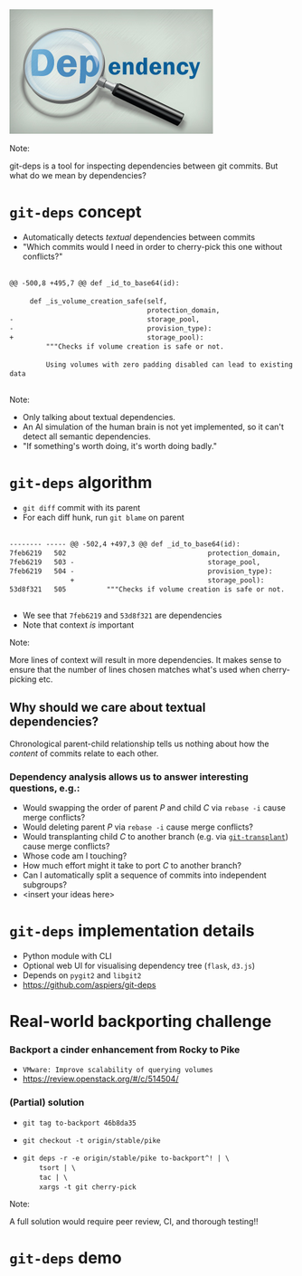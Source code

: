 <!-- .slide: data-state="blank-slide" class="full-screen" id="magnifying-glass" data-menu-title="git-deps" data-timing="20" -->
<img alt="Magnifying glass inspecting dependencies" src="images/dependency.jpg"/>

Note:

git-deps is a tool for inspecting dependencies between git commits.
But what do we mean by dependencies?


<!-- .slide: data-state="normal" id="git-deps-concept" data-timing="40" data-menu-title="Concept" -->
# `git-deps` concept

*   Automatically detects *textual* dependencies between commits
*   <!-- .element: class="fragment" -->
    "Which commits would I need in order to cherry-pick this one without conflicts?"

<pre class="fragment">
<code class="lang-diff hljs">
@@ -500,8 +495,7 @@ def _id_to_base64(id):
 
     def _is_volume_creation_safe(self,
                                  protection_domain,
-                                 storage_pool,
-                                 provision_type):
+                                 storage_pool):
         """Checks if volume creation is safe or not.
 
         Using volumes with zero padding disabled can lead to existing data
</code>
</pre>

Note:

- Only talking about textual dependencies.
- An AI simulation of the human brain is not yet implemented,
  so it can't detect all semantic dependencies.
- "If something's worth doing, it's worth doing badly."


<!-- .slide: data-state="normal" id="git-deps-algo" data-timing="40" data-menu-title="Algorithm" -->
# `git-deps` algorithm

*   `git diff` commit with its parent
*   <!-- .element: class="fragment" -->
    For each diff hunk, run `git blame` on parent

<pre class="fragment">
<code class="lang-diff hljs">
-------- ----- @@ -502,4 +497,3 @@ def _id_to_base64(id):
7feb6219   502                                   protection_domain,
7feb6219   503 -                                 storage_pool,
7feb6219   504 -                                 provision_type):
               +                                 storage_pool):
53d8f321   505          """Checks if volume creation is safe or not.
</code>
</pre>

*   <!-- .element: class="fragment" -->
    We see that `7feb6219` and `53d8f321` are dependencies
*   <!-- .element: class="fragment" -->
    Note that context *is* important

Note:

More lines of context will result in more dependencies.  It makes
sense to ensure that the number of lines chosen matches what's used
when cherry-picking etc.


<!-- .slide: data-state="normal" id="git-deps-motivation" data-timing="60" data-menu-title="Motivation" -->
## Why should we care about textual dependencies?

Chronological  <!-- .element: class="fragment" --> parent-child relationship tells us nothing about how the
*content* of commits relate to each other.

### Dependency analysis allows us to answer interesting questions, e.g.:
<!-- .element: class="fragment" -->

*   <!-- .element: class="fragment" -->
    Would swapping the order of parent *P* and child *C* via `rebase -i`
    cause merge conflicts?
*   <!-- .element: class="fragment" -->
    Would deleting parent *P* via `rebase -i` cause merge conflicts?
*   <!-- .element: class="fragment" -->
    Would transplanting child *C* to another branch (e.g. via
    [`git-transplant`](https://blog.adamspiers.org/2018/06/14/git-auto-magic/))
    <br /> cause merge conflicts?
*   <!-- .element: class="fragment" -->
    Whose code am I touching?
*   <!-- .element: class="fragment" -->
    How much effort might it take to port *C* to another branch?
*   <!-- .element: class="fragment" -->
    Can I automatically split a sequence of commits into independent
    subgroups?
*   <!-- .element: class="fragment" -->
    &lt;insert your ideas here&gt;


<!-- .slide: data-state="normal" id="git-deps-implementation" data-timing="40" data-menu-title="Implementation" -->
# `git-deps` implementation details

*   <!-- .element: class="fragment" -->
    Python module with CLI
*   <!-- .element: class="fragment" -->
    Optional web UI for visualising dependency tree (`flask`, `d3.js`)
*   <!-- .element: class="fragment" -->
    Depends on `pygit2` and `libgit2`
*   <!-- .element: class="fragment" -->
    https://github.com/aspiers/git-deps


<!-- .slide: data-state="normal" id="backport" data-timing="40" data-menu-title="Backporting" -->
# Real-world backporting challenge

### Backport a cinder enhancement from Rocky to Pike

*   <!-- .element: class="fragment" -->
    `VMware: Improve scalability of querying volumes`
*   <!-- .element: class="fragment" -->
    https://review.openstack.org/#/c/514504/

### (Partial) solution <!-- .element: class="fragment" -->

*   <!-- .element: class="fragment" -->
    `git tag to-backport 46b8da35`
*   <!-- .element: class="fragment" -->
    `git checkout -t origin/stable/pike`
*   <!-- .element: class="fragment" -->

    `git deps -r -e origin/stable/pike to-backport^! | \` <br />
    `    tsort | \` <br />
    `    tac | \` <br />
    `    xargs -t git cherry-pick`

Note:

A full solution would require peer review, CI, and thorough testing!!


<!-- .slide: data-state="section-break" id="deps-demo" data-menu-title="Demo" data-timing="300" -->
# `git-deps` demo
